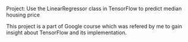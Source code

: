 Project: Use the LinearRegressor class in TensorFlow to predict median housing price

This project is a part of Google course which was refered by me to gain insight about TensorFlow and its implementation. 
